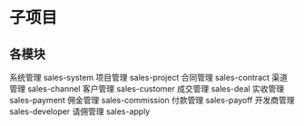 # 子项目
## 各模块
系统管理 sales-system
项目管理 sales-project
合同管理 sales-contract
渠道管理 sales-channel
客户管理 sales-customer
成交管理 sales-deal
实收管理 sales-payment
佣金管理 sales-commission
付款管理 sales-payoff
开发商管理 sales-developer
请佣管理 sales-apply
